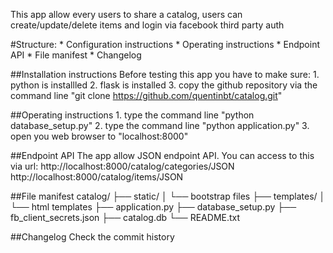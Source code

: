 This app allow every users to share a catalog, users can create/update/delete items and login via facebook third party auth

#Structure:
	* Configuration instructions
	* Operating instructions
	* Endpoint API
	* File manifest
	* Changelog



##Installation instructions
	Before testing this app you have to make sure:
	1. python is installled
	2. flask is installed
	3. copy the github repository via the command line "git clone https://github.com/quentinbt/catalog.git"

##Operating instructions
	1. type the command line "python database_setup.py"
	2. type the command line "python application.py"
	3. open you web browser to "localhost:8000"
	
##Endpoint API
	The app allow JSON endpoint API.
	You can access to this via url:
		http://localhost:8000/catalog/categories/JSON
		http://localhost:8000/catalog/items/JSON
		

##File manifest
	catalog/
	├── static/
	│    └── bootstrap files
	├── templates/
	│    └── html templates
	├── application.py
	├── database_setup.py
	├── fb_client_secrets.json
	├── catalog.db
	└── README.txt

##Changelog
	Check the commit history